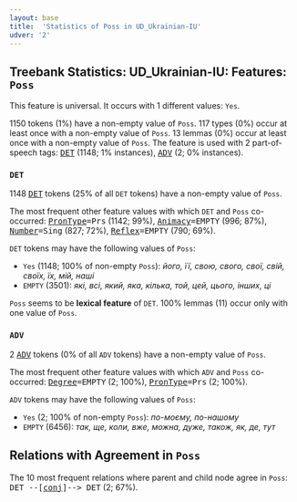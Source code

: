 ```yaml
---
layout: base
title:  'Statistics of Poss in UD_Ukrainian-IU'
udver: '2'
---
```


## Treebank Statistics: UD_Ukrainian-IU: Features: `Poss`

This feature is universal.
It occurs with 1 different values: `Yes`.

1150 tokens (1%) have a non-empty value of `Poss`.
117 types (0%) occur at least once with a non-empty value of `Poss`.
13 lemmas (0%) occur at least once with a non-empty value of `Poss`.
The feature is used with 2 part-of-speech tags: <tt><a href="uk_iu-pos-DET.html">DET</a></tt> (1148; 1% instances), <tt><a href="uk_iu-pos-ADV.html">ADV</a></tt> (2; 0% instances).

### `DET`

1148 <tt><a href="uk_iu-pos-DET.html">DET</a></tt> tokens (25% of all `DET` tokens) have a non-empty value of `Poss`.

The most frequent other feature values with which `DET` and `Poss` co-occurred: <tt><a href="uk_iu-feat-PronType.html">PronType</a></tt><tt>=Prs</tt> (1142; 99%), <tt><a href="uk_iu-feat-Animacy.html">Animacy</a></tt><tt>=EMPTY</tt> (996; 87%), <tt><a href="uk_iu-feat-Number.html">Number</a></tt><tt>=Sing</tt> (827; 72%), <tt><a href="uk_iu-feat-Reflex.html">Reflex</a></tt><tt>=EMPTY</tt> (790; 69%).

`DET` tokens may have the following values of `Poss`:

* `Yes` (1148; 100% of non-empty `Poss`): <em>його, її, свою, свого, свої, свій, своїх, їх, мій, наші</em>
* `EMPTY` (3501): <em>які, всі, який, яка, кілька, той, цей, цього, інших, ці</em>

`Poss` seems to be **lexical feature** of `DET`. 100% lemmas (11) occur only with one value of `Poss`.

### `ADV`

2 <tt><a href="uk_iu-pos-ADV.html">ADV</a></tt> tokens (0% of all `ADV` tokens) have a non-empty value of `Poss`.

The most frequent other feature values with which `ADV` and `Poss` co-occurred: <tt><a href="uk_iu-feat-Degree.html">Degree</a></tt><tt>=EMPTY</tt> (2; 100%), <tt><a href="uk_iu-feat-PronType.html">PronType</a></tt><tt>=Prs</tt> (2; 100%).

`ADV` tokens may have the following values of `Poss`:

* `Yes` (2; 100% of non-empty `Poss`): <em>по-моєму, по-нашому</em>
* `EMPTY` (6456): <em>так, ще, коли, вже, можна, дуже, також, як, де, тут</em>

## Relations with Agreement in `Poss`

The 10 most frequent relations where parent and child node agree in `Poss`:
<tt>DET --[<tt><a href="uk_iu-dep-conj.html">conj</a></tt>]--> DET</tt> (2; 67%).

